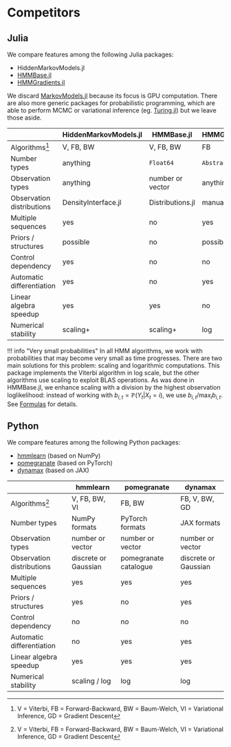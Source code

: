 # Competitors

## Julia

We compare features among the following Julia packages:

* HiddenMarkovModels.jl
* [HMMBase.jl](https://github.com/maxmouchet/HMMBase.jl)
* [HMMGradients.jl](https://github.com/idiap/HMMGradients.jl)

We discard [MarkovModels.jl](https://github.com/FAST-ASR/MarkovModels.jl) because its focus is GPU computation.
There are also more generic packages for probabilistic programming, which are able to perform MCMC or variational inference (eg. [Turing.jl](https://github.com/TuringLang/Turing.jl)) but we leave those aside.

|                           | HiddenMarkovModels.jl | HMMBase.jl       | HMMGradients.jl |
| ------------------------- | --------------------- | ---------------- | --------------- |
| Algorithms[^1]            | V, FB, BW             | V, FB, BW        | FB              |
| Number types              | anything              | `Float64`        | `AbstractFloat` |
| Observation types         | anything              | number or vector | anything        |
| Observation distributions | DensityInterface.jl   | Distributions.jl | manual          |
| Multiple sequences        | yes                   | no               | yes             |
| Priors / structures       | possible              | no               | possible        |
| Control dependency        | yes                   | no               | no              |
| Automatic differentiation | yes                   | no               | yes             |
| Linear algebra speedup    | yes                   | yes              | no              |
| Numerical stability       | scaling+              | scaling+         | log             |


!!! info "Very small probabilities"
    In all HMM algorithms, we work with probabilities that may become very small as time progresses.
    There are two main solutions for this problem: scaling and logarithmic computations.
    This package implements the Viterbi algorithm in log scale, but the other algorithms use scaling to exploit BLAS operations.
    As was done in HMMBase.jl, we enhance scaling with a division by the highest observation loglikelihood: instead of working with $b_{i,t} = \mathbb{P}(Y_t | X_t = i)$, we use $b_{i,t} / \max_i b_{i,t}$.
    See [Formulas](@ref) for details.

## Python

We compare features among the following Python packages:

* [hmmlearn](https://github.com/hmmlearn/hmmlearn) (based on NumPy)
* [pomegranate](https://github.com/jmschrei/pomegranate) (based on PyTorch)
* [dynamax](https://github.com/probml/dynamax) (based on JAX)

|                           | hmmlearn             | pomegranate           | dynamax              |
| ------------------------- | -------------------- | --------------------- | -------------------- |
| Algorithms[^1]            | V, FB, BW, VI        | FB, BW                | FB, V, BW, GD        |
| Number types              | NumPy formats        | PyTorch formats       | JAX formats          |
| Observation types         | number or vector     | number or vector      | number or vector     |
| Observation distributions | discrete or Gaussian | pomegranate catalogue | discrete or Gaussian |
| Multiple sequences        | yes                  | yes                   | yes                  |
| Priors / structures       | yes                  | no                    | yes                  |
| Control dependency        | no                   | no                    | no                   |
| Automatic differentiation | no                   | yes                   | yes                  |
| Linear algebra speedup    | yes                  | yes                   | yes                  |
| Numerical stability       | scaling / log        | log                   | log                  |


[^1]: V = Viterbi, FB = Forward-Backward, BW = Baum-Welch, VI = Variational Inference, GD = Gradient Descent
